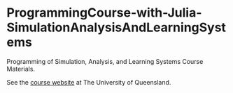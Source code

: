 # ProgrammingCourse-with-Julia-SimulationAnalysisAndLearningSystems
Programming of Simulation, Analysis, and Learning Systems Course Materials. 

See the [course website](https://courses.smp.uq.edu.au/MATH2504/) at The University of Queensland. 
